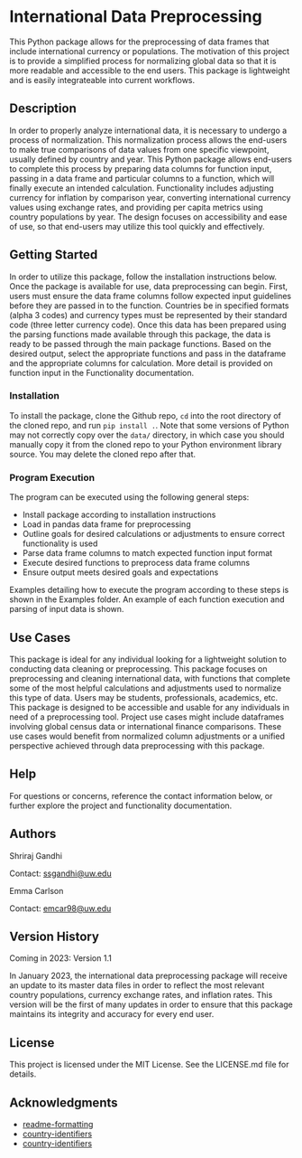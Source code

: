 # International Data Preprocessing

This Python package allows for the preprocessing of data frames that include international currency or populations. The motivation of this project is to provide a simplified process for normalizing global data so that it is more readable and accessible to the end users. This package is lightweight and is easily integrateable into current workflows. 

## Description

In order to properly analyze international data, it is necessary to undergo a process of normalization. This normalization process allows the end-users to make true comparisons of data values from one specific viewpoint, usually defined by country and year. This Python package allows end-users to complete this process by preparing data columns for function input, passing in a data frame and particular columns to a function, which will finally execute an intended calculation. Functionality includes adjusting currency for inflation by comparison year, converting international currency values using exchange rates, and providing per capita metrics using country populations by year. The design focuses on accessibility and ease of use, so that end-users may utilize this tool quickly and effectively. 

## Getting Started

In order to utilize this package, follow the installation instructions below. Once the package is available for use, data preprocessing can begin. First, users must ensure the data frame columns follow expected input guidelines before they are passed in to the function. Countries be in specified formats (alpha 3 codes) and currency types must be represented by their standard code (three letter currency code). Once this data has been prepared using the parsing functions made available through this package, the data is ready to be passed through the main package functions. Based on the desired output, select the appropriate functions and pass in the dataframe and the appropriate columns for calculation. More detail is provided on function input in the Functionality documentation.

### Installation

To install the package, clone the Github repo, `cd` into the root directory of the cloned repo, and run `pip install .`.
Note that some versions of Python may not correctly copy over the `data/` directory, in which case you should manually copy it from the cloned repo to your Python environment library source. You may delete the cloned repo after that.

### Program Execution

The program can be executed using the following general steps: 

* Install package according to installation instructions 
* Load in pandas data frame for preprocessing 
* Outline goals for desired calculations or adjustments to ensure correct functionality is used 
* Parse data frame columns to match expected function input format 
* Execute desired functions to preprocess data frame columns 
* Ensure output meets desired goals and expectations 

Examples detailing how to execute the program according to these steps is shown in the Examples folder. An example of each function execution and parsing of input data is shown. 

## Use Cases 

This package is ideal for any individual looking for a lightweight solution to conducting data cleaning or preprocessing. This package focuses on preprocessing and cleaning international data, with functions that complete some of the most helpful calculations and adjustments used to normalize this type of data. Users may be students, professionals, academics, etc. This package is designed to be accessible and usable for any individuals in need of a preprocessing tool. Project use cases might include dataframes involving global census data or international finance comparisons. These use cases would benefit from normalized column adjustments or a unified perspective achieved through data preprocessing with this package. 

## Help

For questions or concerns, reference the contact information below, or further explore the project and functionality documentation. 

## Authors

Shriraj Gandhi

Contact: ssgandhi@uw.edu

Emma Carlson 

Contact: emcar98@uw.edu

## Version History

Coming in 2023: Version 1.1

In January 2023, the international data preprocessing package will receive an update to its master data files in order to reflect the most relevant country populations, currency exchange rates, and inflation rates. This version will be the first of many updates in order to ensure that this package maintains its integrity and accuracy for every end user. 

## License

This project is licensed under the MIT License. See the LICENSE.md file for details.

## Acknowledgments

* [readme-formatting](https://gist.github.com/DomPizzie/7a5ff55ffa9081f2de27c315f5018afc)
* [country-identifiers](https://www.un.int/protocol/sites/www.un.int/files/Protocol%20and%20Liaison%20Service/officialnamesofcountries.pdf)
* [country-identifiers](https://www.nationsonline.org/oneworld/country_code_list.htm)

